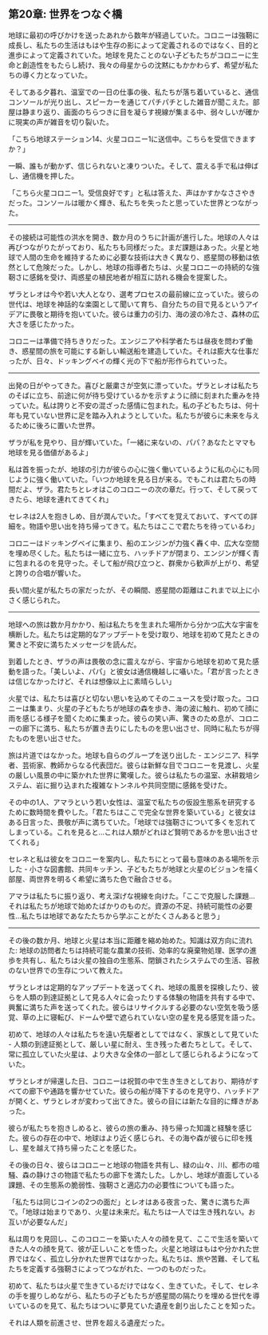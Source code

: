 ## 第20章: 世界をつなぐ橋

地球に最初の呼びかけを送ったあれから数年が経過していた。コロニーは強靭に成長し、私たちの生活はもはや生存の影によって定義されるのではなく、目的と進歩によって定義されていた。地球を見たことのない子どもたちがコロニーに生命と創造性をもたらし続け、我々の母星からの沈黙にもかかわらず、希望が私たちの導く力となっていた。

そしてある夕暮れ、温室での一日の仕事の後、私たちが落ち着いていると、通信コンソールが光り出し、スピーカーを通じてパチパチとした雑音が聞こえた。部屋は静まり返り、画面のちらつきに目を凝らす視線が集まる中、弱々しいが確かに現実の声が雑音を切り裂いた。

「こちら地球ステーション14、火星コロニー1に送信中。こちらを受信できますか？」

一瞬、誰もが動かず、信じられないと凍りついた。そして、震える手で私は伸ばし、通信機を押した。

「こちら火星コロニー1。受信良好です」と私は答えた、声はかすかなささやきだった。コンソールは暖かく輝き、私たちを失ったと思っていた世界とつながった。

---

その接続は可能性の洪水を開き、数か月のうちに計画が進行した。地球の人々は再びつながりたがっており、私たちも同様だった。まだ課題はあった。火星と地球で人間の生命を維持するために必要な技術は大きく異なり、惑星間の移動は依然として危険だった。しかし、地球の指導者たちは、火星コロニーの持続的な強靭さに感銘を受け、両惑星の植民地者が相互に訪れる機会を提案した。

ザラとレオは今や若い大人となり、選考プロセスの最前線に立っていた。彼らの世代は、地球を神話的な楽園として聞いて育ち、自分たちの目で見るというアイデアに畏敬と期待を抱いていた。彼らは重力の引力、海の波の冷たさ、森林の広大さを感じたかった。

コロニーは準備で持ちきりだった。エンジニアや科学者たちは昼夜を問わず働き、惑星間の旅を可能にする新しい輸送船を建造していた。それは膨大な仕事だったが、日々、ドッキングベイの輝く光の下で船が形作られていった。

---

出発の日がやってきた。喜びと厳粛さが空気に漂っていた。ザラとレオは私たちのそばに立ち、前途に何が待ち受けているかを示すように顔に刻まれた重みを持っていた。私は誇りと不安の混ざった感情に包まれた。私の子どもたちは、何十年も見ていない世界に足を踏み入れようとしていた。私たちが彼らに未来を与えるために後ろに置いた世界。

ザラが私を見やり、目が輝いていた。「一緒に来ないの、パパ？あなたとママも地球を見る価値があるよ」

私は首を振ったが、地球の引力が彼らの心に強く働いているように私の心にも同じように強く働いていた。「いつか地球を見る日が来る。でもこれは君たちの時間だよ、ザラ。君たちとレオはこのコロニーの次の章だ。行って、そして戻ってきたら、地球を連れてきてくれ」

セレネは2人を抱きしめ、目が潤んでいた。「すべてを覚えておいて、すべての詳細を。物語や思い出を持ち帰ってきて。私たちはここで君たちを待っているわ」

コロニーはドッキングベイに集まり、船のエンジンが力強く轟く中、広大な空間を埋め尽くした。私たちは一緒に立ち、ハッチドアが閉まり、エンジンが輝く青に包まれるのを見守った。そして船が飛び立つと、群衆から歓声が上がり、希望と誇りの合唱が響いた。

長い間火星が私たちの家だったが、その瞬間、惑星間の距離はこれまで以上に小さく感じられた。

---

地球への旅は数か月かかり、船は私たちを生まれた場所から分かつ広大な宇宙を横断した。私たちは定期的なアップデートを受け取り、地球を初めて見たときの驚きと不安に満ちたメッセージを読んだ。

到着したとき、ザラの声は畏敬の念に震えながら、宇宙から地球を初めて見た感動を語った。「美しいよ、パパ」と彼女は通信機越しに囁いた。「君が言ったときは信じなかったけど、それは想像以上に素晴らしい」

火星では、私たちは喜びと切ない思いを込めてそのニュースを受け取った。コロニーは集まり、火星の子どもたちが地球の森を歩き、海の波に触れ、初めて顔に雨を感じる様子を聞くために集まった。彼らの笑い声、驚きのため息が、コロニーの廊下に満ち、私たちが置き去りにしたものを思い出させ、同時に私たちが得たものを思い出させた。

旅は片道ではなかった。地球も自らのグループを送り出した - エンジニア、科学者、芸術家、教師からなる代表団だ。彼らは新鮮な目でコロニーを見渡し、火星の厳しい風景の中に築かれた世界に驚嘆した。彼らは私たちの温室、水耕栽培システム、岩に掘り込まれた複雑なトンネルや共同空間に感銘を受けた。

その中の1人、アマラという若い女性は、温室で私たちの仮設生態系を研究するために数時間を費やした。「君たちはここで完全な世界を築いている」と彼女はある日言った、畏敬が声に満ちていた。「地球では強靭さについて多くを忘れてしまっている。これを見ると…これは人類がどれほど賢明であるかを思い出させてくれる」

セレネと私は彼女をコロニーを案内し、私たちにとって最も意味のある場所を示した - 小さな図書館、共同キッチン、子どもたちが地球と火星のビジョンを描く部屋、両世界を明るく希望に満ちた色で融合させる。

アマラは私たちに振り返り、考え深げな視線を向けた。「ここで克服した課題…それは私たちが地球で始めたばかりのものだ。資源の不足、持続可能性の必要性…私たちは地球であなたたちから学ぶことがたくさんあると思う」

---

その後の数か月、地球と火星は本当に距離を縮め始めた。知識は双方向に流れた: 地球の訪問者たちは持続可能な農業の技術、効率的な廃棄物処理、医学の進歩を共有し、私たちは火星の独自の生態系、閉鎖されたシステムでの生活、容赦のない世界での生存について教えた。

ザラとレオは定期的なアップデートを送ってくれ、地球の風景を探検したり、彼らを人類の到達証拠として見る人々に会ったりする体験の物語を共有する中で、興奮に満ちた声を送ってくれた。彼らはリサイクルする必要のない空気を吸う感覚、草の上に寝転び、ドームや壁で遮られていない空の星を見る感覚を語った。

初めて、地球の人々は私たちを遠い先駆者としてではなく、家族として見ていた - 人類の到達証拠として、厳しい星に耐え、生き残った者たちとして。そして、常に孤立していた火星は、より大きな全体の一部として感じられるようになっていた。

ザラとレオが帰還した日、コロニーは祝賀の中で生き生きとしており、期待がすべての廊下や通路を響かせていた。彼らの船が降下するのを見守り、ハッチドアが開くと、ザラとレオが変わって出てきた。彼らの目には新たな目的に輝きがあった。

彼らが私たちを抱きしめると、彼らの旅の重み、持ち帰った知識と経験を感じた。彼らの存在の中で、地球はより近く感じられ、その海や森が彼らに印を残し、星を越えて持ち帰ったことを感じた。

その後の日々、彼らはコロニーと地球の物語を共有し、緑の山々、川、都市の喧騒、森の静けさの物語で私たちの廊下を満たした。しかし、地球が直面している課題、その生態系の脆弱性、強靭さと適応力の必要性についても語った。

「私たちは同じコインの2つの面だ」とレオはある夜言った、驚きに満ちた声で。「地球は始まりであり、火星は未来だ。私たちは一人では生き残れない。お互いが必要なんだ」

私は周りを見回し、このコロニーを築いた人々の顔を見て、ここで生活を築いてきた人々の顔を見て、彼が正しいことを悟った。火星と地球はもはや分かれた世界ではなく、孤立し分かれた世界ではなかった。私たちは、旅や苦難、そして私たちを定義する強靭さによってつながれた、一つのものだった。

初めて、私たちは火星で生きているだけではなく、生きていた。そして、セレネの手を握りしめながら、私たちの子どもたちが惑星間の隔たりを埋める世代を導いているのを見て、私たちはついに夢見ていた遺産を創り出したことを知った。

それは人類を前進させ、世界を超える遺産だった。
